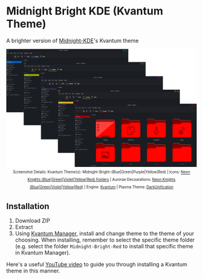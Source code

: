 # Midnight Bright KDE (Kvantum Theme)
A brighter version of [Midnight-KDE](https://github.com/Rokin05/midnight-kde)'s Kvantum theme

<p align="center">
  <img src="https://raw.githubusercontent.com/SaeedBaig/midnight-bright-kde/master/screenshots/preview.png" alt="Preview Midnight Bright KDE"/>
  <sup><sub>
    Screenshot Details:
    Kvantum Theme(s): Midnight-Bright-(Blue|Green|Purple|Yellow|Red) | 
    Icons: <a href="https://store.kde.org/p/1313081">Neon Knights (Blue|Green|Violet|Yellow|Red) Folders</a> | 
    Aurorae Decoarations: <a href="https://store.kde.org/p/1320441">Neon Knights (Blue|Green|Violet|Yellow|Red)</a> | 
    Engine: <a href="https://github.com/tsujan/Kvantum/tree/master/Kvantum">Kvantum</a> | 
    Plasma Theme: <a href="https://store.kde.org/p/1308882">DarkUnification</a>
  </sub></sup>
</p>

## Installation
1. Download ZIP
2. Extract
3. Using [Kvantum Manager](https://github.com/tsujan/Kvantum/tree/master/Kvantum), install and change theme to the theme of your choosing. When installing, remember to select the specific theme folder (e.g. select the folder `Midnight-Bright-Red` to install that specific theme in Kvantum Manager).

Here's a useful [YouTube video](https://www.youtube.com/watch?v=Ei4dUD233k0&t=144s) to guide you through installing a Kvantum theme in this manner.
